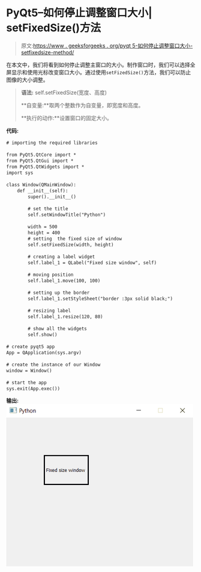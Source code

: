 # PyQt5–如何停止调整窗口大小| setFixedSize()方法

> 原文:[https://www . geeksforgeeks . org/pyqt 5-如何停止调整窗口大小-setfixedsize-method/](https://www.geeksforgeeks.org/pyqt5-how-to-stop-resizing-of-window-setfixedsize-method/)

在本文中，我们将看到如何停止调整主窗口的大小。制作窗口时，我们可以选择全屏显示和使用光标改变窗口大小。通过使用`setFizedSize()`方法，我们可以防止图像的大小调整。

> **语法:** self.setFixedSize(宽度、高度)
> 
> **自变量:**取两个整数作为自变量，即宽度和高度。
> 
> **执行的动作:**设置窗口的固定大小。

**代码:**

```
# importing the required libraries

from PyQt5.QtCore import * 
from PyQt5.QtGui import * 
from PyQt5.QtWidgets import * 
import sys

class Window(QMainWindow):
    def __init__(self):
        super().__init__()

        # set the title
        self.setWindowTitle("Python")

        width = 500
        height = 400
        # setting  the fixed size of window
        self.setFixedSize(width, height)

        # creating a label widget
        self.label_1 = QLabel("Fixed size window", self)

        # moving position
        self.label_1.move(100, 100)

        # setting up the border
        self.label_1.setStyleSheet("border :3px solid black;")

        # resizing label
        self.label_1.resize(120, 80)

        # show all the widgets
        self.show()

# create pyqt5 app
App = QApplication(sys.argv)

# create the instance of our Window
window = Window()

# start the app
sys.exit(App.exec())
```

**输出:**
![pyqt-stop-resize-window](img/dc9be2e9cff8a78fa66c7e00ffa85ed7.png)